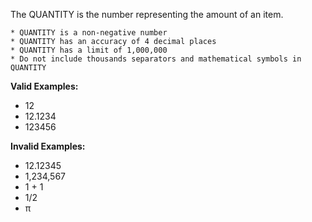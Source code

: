 <!-- markdownlint-disable-file first-line-h1 -->
The QUANTITY is the number representing the amount of an item.

```info
* QUANTITY is a non-negative number
* QUANTITY has an accuracy of 4 decimal places
* QUANTITY has a limit of 1,000,000
* Do not include thousands separators and mathematical symbols in QUANTITY
```

**Valid Examples:**

* 12
* 12.1234
* 123456

**Invalid Examples:**

* 12.12345
* 1,234,567
* 1 + 1
* 1/2
* π
